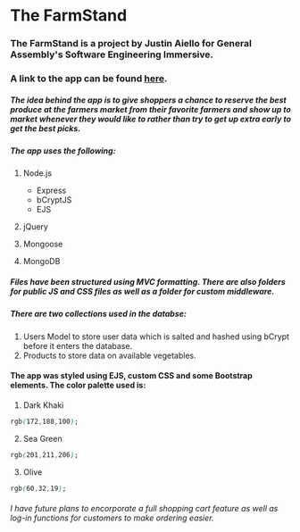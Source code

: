 # The FarmStand
### The FarmStand is a project by Justin Aiello for General Assembly's Software Engineering Immersive.
### A link to the app can be found [here](https://the-farm-stand.herokuapp.com/).
##### The idea behind the app is to give shoppers a chance to reserve the best produce at the farmers market from their favorite farmers and show up to market whenever they would like to rather than try to get up extra early to get the best picks.
##### The app uses the following:
1. Node.js

   * Express
   * bCryptJS
   * EJS
3. jQuery
4. Mongoose
5. MongoDB
##### Files have been structured using MVC formatting. There are also folders for public JS and CSS files as well as a folder for custom middleware.
##### There are two collections used in the databse:
1. Users Model to store user data which is salted and hashed using bCrypt before it enters the database.
2. Products to store data on available vegetables.
#### The app was styled using EJS, custom CSS and some Bootstrap elements. The color palette used is:
1. Dark Khaki
```CSS
rgb(172,188,100);
```
2. Sea Green
```CSS
rgb(201,211,206);
```
3. Olive
```CSS
rgb(60,32,19);
```
###### I have future plans to encorporate a full shopping cart feature as well as log-in functions for customers to make ordering easier.
